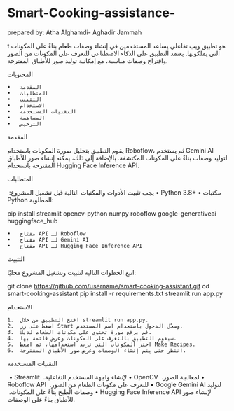 # Smart-Cooking-assistance-


prepared by: Atha Alghamdi- Aghadir Jammah


‏t هو تطبيق ويب تفاعلي يساعد المستخدمين في إنشاء وصفات طعام بناءً على المكونات التي يملكونها. يعتمد التطبيق على الذكاء الاصطناعي للتعرف على المكونات من الصور واقتراح وصفات مناسبة، مع إمكانية توليد صور للأطباق المقترحة.

المحتويات

	•	المقدمة
	•	المتطلبات
	•	التثبيت
	•	الاستخدام
	•	التقنيات المستخدمة
	•	المساهمة
	•	الترخيص

المقدمة

يقوم التطبيق بتحليل صورة المكونات باستخدام Roboflow، ثم يستخدم Gemini AI لتوليد وصفات بناءً على المكونات المكتشفة. بالإضافة إلى ذلك، يمكنه إنشاء صور للأطباق المقترحة باستخدام Hugging Face Inference API.

المتطلبات

يجب تثبيت الأدوات والمكتبات التالية قبل تشغيل المشروع:
‏	•	Python 3.8+
	•	مكتبات Python المطلوبة:

‏pip install streamlit opencv-python numpy roboflow google-generativeai huggingface_hub


	•	مفتاح API لـ Roboflow
	•	مفتاح API لـ Gemini AI
	•	مفتاح API لـ Hugging Face Inference API

التثبيت

اتبع الخطوات التالية لتثبيت وتشغيل المشروع محليًا:

‏git clone https://github.com/username/smart-cooking-assistant.git
‏cd smart-cooking-assistant
‏pip install -r requirements.txt
‏streamlit run app.py

الاستخدام

	1.	افتح التطبيق من خلال streamlit run app.py.
	2.	اضغط على زر Start وسجّل الدخول باستخدام اسم المستخدم.
	3.	قم برفع صورة تحتوي على مكونات الطعام لديك.
	4.	سيقوم التطبيق بالتعرف على المكونات وعرض قائمة بها.
	5.	اختر المكونات التي تريد استخدامها، ثم اضغط Make Recipes.
	6.	انتظر حتى يتم إنشاء الوصفات وعرض صور الأطباق المقترحة.

التقنيات المستخدمة

‏	•	Streamlit لإنشاء واجهة المستخدم التفاعلية.
‏	•	OpenCV لمعالجة الصور.
‏	•	Roboflow API للتعرف على مكونات الطعام من الصور.
‏	•	Google Gemini AI لتوليد وصفات الطبخ بناءً على المكونات.
‏	•	Hugging Face Inference API لإنشاء صور للأطباق بناءً على الوصفات.
